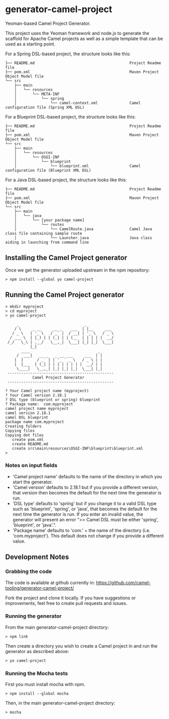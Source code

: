 # generator-camel-project
Yeoman-based Camel Project Generator. 

This project uses the Yeoman framework and node.js to generate the scaffold for Apache Camel projects
as well as a simple template that can be used as a starting point. 

For a Spring DSL-based project, the structure looks like this:
```
├── README.md                                          Project Readme file
├── pom.xml                                            Maven Project Object Model file
└── src
    ├── main
    │   └── resources
    │       └── META-INF
    │           └── spring
    │               └── camel-context.xml              Camel configuration file (Spring XML DSL)
```

For a Blueprint DSL-based project, the structure looks like this:
```
├── README.md                                          Project Readme file
├── pom.xml                                            Maven Project Object Model file
└── src
    ├── main
    │   └── resources
    │       └── OSGI-INF
    │           └── blueprint
    │               └── blueprint.xml                  Camel configuration file (Blueprint XML DSL)
```

For a Java DSL-based project, the structure looks like this:
```
├── README.md                                          Project Readme file
├── pom.xml                                            Maven Project Object Model file
└── src
    ├── main
    │   └── java
    │       └── [your package name]
    │           └── routes
    │               └── CamelRoute.java                Camel Java class file containing sample route
    │               └── Launcher.java                  Java class aiding in launching from command line
```

## Installing the Camel Project generator

Once we get the generator uploaded upstream in the npm repository:
```
> npm install --global yo camel-project
```

## Running the Camel Project generator
```
> mkdir myproject
> cd myproject
> yo camel-project

     _                             _
    / \     _ __     __ _    ___  | |__     ___
   / _ \   | '_ \   / _` |  / __| | '_ \   / _ \
  / ___ \  | |_) | | (_| | | (__  | | | | |  __/
 /_/   \_\ | .__/   \__,_|  \___| |_| |_|  \___|
           |_|
       ____                              _
     /  ___|   __ _   _ __ ___     ___  | |
    |  |      / _` | | '_ ` _ \   / _ \ | |
    |  |___  | (_| | | | | | | | |  __/ | |
     \____|   \__,_| |_| |_| |_|  \___| |_|
 -----------------------------------------------
            Camel Project Generator
 -----------------------------------------------

? Your Camel project name (myproject)
? Your Camel version 2.18.1
? DSL type (blueprint or spring) blueprint
? Package name:  com.myproject
camel project name myproject
camel version 2.18.1
camel DSL blueprint
package name com.myproject
Creating folders
Copying files
Copying dot files
   create pom.xml
   create README.md
   create src\main\resources\OSGI-INF\blueprint\blueprint.xml
>
```

### Notes on input fields

* 'Camel project name' defaults to the name of the directory in which you start the generator.
* 'Camel version' defaults to 2.18.1 but if you provide a different version, that version then becomes the default  for the next time the generator is run.
* 'DSL type' defaults to 'spring' but if you change it to a valid DSL type such as 'blueprint', 'spring', or 'java', that becomes the default for the next time the generator is run. If you enter an invalid value, the generator will present an error ">> Camel DSL must be either 'spring', 'blueprint', or 'java'.".
* 'Package name' defaults to 'com.' + the name of the directory (i.e. 'com.myproject'). This default does not change if you provide a different value.

## Development Notes

### Grabbing the code
The code is available at github currently in: https://github.com/camel-tooling/generator-camel-project/

Fork the project and clone it locally. If you have suggestions or improvements, feel free to create
pull requests and issues.

### Running the generator
From the main generator-camel-project directory:
```
> npm link
```

Then create a directory you wish to create a Camel project in and run the generator as described above:
```
> yo camel-project
```

### Running the Mocha tests
First you must install mocha with npm.
```
> npm install --global mocha
```
Then, in the main generator-camel-project directory:
```
> mocha
```
